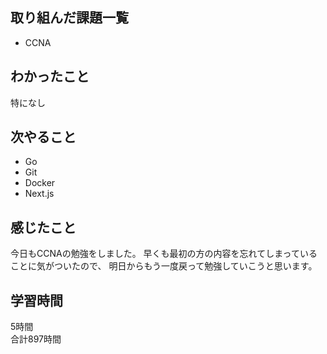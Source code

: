 ## 取り組んだ課題一覧
- CCNA

## わかったこと
特になし

## 次やること
- Go
- Git
- Docker
- Next.js

## 感じたこと
今日もCCNAの勉強をしました。
早くも最初の方の内容を忘れてしまっていることに気がついたので、
明日からもう一度戻って勉強していこうと思います。

## 学習時間
5時間<br />
合計897時間
